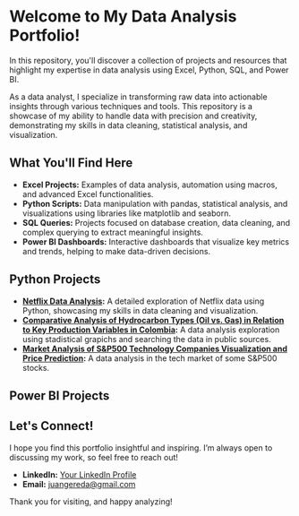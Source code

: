 # Welcome to My Data Analysis Portfolio!

In this repository, you'll discover a collection of projects and resources that highlight my expertise in data analysis using Excel, Python, SQL, and Power BI.

As a data analyst, I specialize in transforming raw data into actionable insights through various techniques and tools. This repository is a showcase of my ability to handle data with precision and creativity, demonstrating my skills in data cleaning, statistical analysis, and visualization.

## What You'll Find Here

- **Excel Projects:** Examples of data analysis, automation using macros, and advanced Excel functionalities.
- **Python Scripts:** Data manipulation with pandas, statistical analysis, and visualizations using libraries like matplotlib and seaborn.
- **SQL Queries:** Projects focused on database creation, data cleaning, and complex querying to extract meaningful insights.
- **Power BI Dashboards:** Interactive dashboards that visualize key metrics and trends, helping to make data-driven decisions.

## Python Projects

- **[Netflix Data Analysis](https://github.com/JuanGereda/Projects/blob/main/Python%20Projects/Data%20Cleaning%20and%20Transformation%20of%20Netflix%20Content%20Data.ipynb):** A detailed exploration of Netflix data using Python, showcasing my skills in data cleaning and visualization.
- **[Comparative Analysis of Hydrocarbon Types (Oil vs. Gas) in Relation to Key Production Variables in Colombia](https://github.com/JuanGereda/Projects/blob/main/Python%20Projects/Statistical%20analysis%20of%20the%20most%20important%20variables%20of%20hydrocarbons%20in%20Colombia..ipynb):** A data analysis exploration using stadistical grapichs and searching the data in public sources.
- **[Market Analysis of S&P500 Technology Companies Visualization and Price Prediction](https://github.com/JuanGereda/Projects/blob/main/Python%20Projects/Market%20Analysis%20of%20S%26P500%20Technology%20Companies%20Visualization%2C%20Risk%20Assessment%2C%20and%20Price%20Prediction.ipynb):** A data analysis in the tech market of some S&P500 stocks.
## Power BI Projects



## Let's Connect!

I hope you find this portfolio insightful and inspiring. I’m always open to discussing my work, so feel free to reach out!

- **LinkedIn:** [Your LinkedIn Profile](https://www.linkedin.com/in/jucage2000/)
- **Email:** juangereda@gmail.com

Thank you for visiting, and happy analyzing!
